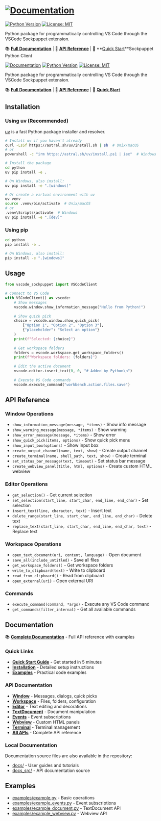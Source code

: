 # [![Documentation](https://img.shields.io/badge/docs-GitHub%20Pages-blue)](https://jnsquire.github.io/vscode-sockpuppet-python/)
[![Python Version](https://img.shields.io/badge/python-3.8%2B-blue)](https://www.python.org/downloads/)
[![License: MIT](https://img.shields.io/badge/License-MIT-yellow.svg)](LICENSE)

Python package for programmatically controlling VS Code through the VSCode Sockpuppet extension.

📚 **[Full Documentation](https://jnsquire.github.io/vscode-sockpuppet-python/)** | 🐍 **[API Reference](https://jnsquire.github.io/vscode-sockpuppet-python/api/)** | 🚀 **[Quick Start](https://jnsquire.github.io/vscode-sockpuppet-python/getting-started/quickstart/)**Sockpuppet Python Client

[![Documentation](https://img.shields.io/badge/docs-GitHub%20Pages-blue)](https://jnsquire.github.io/vscode-sockpuppet-python/)
[![Python Version](https://img.shields.io/badge/python-3.8%2B-blue)](https://www.python.org/downloads/)
[![License: MIT](https://img.shields.io/badge/License-MIT-yellow.svg)](LICENSE)

Python package for programmatically controlling VS Code through the VSCode Sockpuppet extension.

📚 **[Full Documentation](https://jnsquire.github.io/vscode-sockpuppet-python/)** | 🐍 **[API Reference](https://jnsquire.github.io/vscode-sockpuppet-extension/api/)** | 🚀 **[Quick Start](https://jnsquire.github.io/vscode-sockpuppet-extension/getting-started/quickstart/)**

## Installation

### Using uv (Recommended)

[uv](https://github.com/astral-sh/uv) is a fast Python package installer and resolver.

```bash
# Install uv if you haven't already
curl -LsSf https://astral.sh/uv/install.sh | sh  # Unix/macOS
# or
powershell -c "irm https://astral.sh/uv/install.ps1 | iex"  # Windows

# Install the package
cd python
uv pip install -e .

# On Windows, also install:
uv pip install -e ".[windows]"

# Or create a virtual environment with uv
uv venv
source .venv/bin/activate  # Unix/macOS
# or
.venv\Scripts\activate  # Windows
uv pip install -e ".[dev]"
```

### Using pip

```bash
cd python
pip install -e .

# On Windows, also install:
pip install -e ".[windows]"
```

## Usage

```python
from vscode_sockpuppet import VSCodeClient

# Connect to VS Code
with VSCodeClient() as vscode:
    # Show messages
    vscode.window.show_information_message("Hello from Python!")
    
    # Show quick pick
    choice = vscode.window.show_quick_pick(
        ["Option 1", "Option 2", "Option 3"],
        {"placeholder": "Select an option"}
    )
    print(f"Selected: {choice}")
    
    # Get workspace folders
    folders = vscode.workspace.get_workspace_folders()
    print(f"Workspace folders: {folders}")
    
    # Edit the active document
    vscode.editor.insert_text(0, 0, "# Added by Python\n")
    
    # Execute VS Code commands
    vscode.execute_command("workbench.action.files.save")
```

## API Reference

### Window Operations
- `show_information_message(message, *items)` - Show info message
- `show_warning_message(message, *items)` - Show warning
- `show_error_message(message, *items)` - Show error
- `show_quick_pick(items, options)` - Show quick pick menu
- `show_input_box(options)` - Show input box
- `create_output_channel(name, text, show)` - Create output channel
- `create_terminal(name, shell_path, text, show)` - Create terminal
- `set_status_bar_message(text, timeout)` - Set status bar message
- `create_webview_panel(title, html, options)` - Create custom HTML webview

### Editor Operations
- `get_selection()` - Get current selection
- `set_selection(start_line, start_char, end_line, end_char)` - Set selection
- `insert_text(line, character, text)` - Insert text
- `delete_range(start_line, start_char, end_line, end_char)` - Delete text
- `replace_text(start_line, start_char, end_line, end_char, text)` - Replace text

### Workspace Operations
- `open_text_document(uri, content, language)` - Open document
- `save_all(include_untitled)` - Save all files
- `get_workspace_folders()` - Get workspace folders
- `write_to_clipboard(text)` - Write to clipboard
- `read_from_clipboard()` - Read from clipboard
- `open_external(uri)` - Open external URI

### Commands
- `execute_command(command, *args)` - Execute any VS Code command
- `get_commands(filter_internal)` - Get all available commands

## Documentation

📚 **[Complete Documentation](https://jnsquire.github.io/vscode-sockpuppet-python/)** - Full API reference with examples

### Quick Links

- **[Quick Start Guide](https://jnsquire.github.io/vscode-sockpuppet-python/getting-started/quickstart/)** - Get started in 5 minutes
- **[Installation](https://jnsquire.github.io/vscode-sockpuppet-python/getting-started/installation/)** - Detailed setup instructions
- **[Examples](https://jnsquire.github.io/vscode-sockpuppet-python/getting-started/examples/)** - Practical code examples

### API Documentation

- **[Window](https://jnsquire.github.io/vscode-sockpuppet-python/api/window/)** - Messages, dialogs, quick picks
- **[Workspace](https://jnsquire.github.io/vscode-sockpuppet-python/api/workspace/)** - Files, folders, configuration  
- **[Editor](https://jnsquire.github.io/vscode-sockpuppet-python/api/editor/)** - Text editing and decorations
- **[TextDocument](https://jnsquire.github.io/vscode-sockpuppet-python/api/document/)** - Document manipulation
- **[Events](https://jnsquire.github.io/vscode-sockpuppet-python/api/events/)** - Event subscriptions
- **[Webview](https://jnsquire.github.io/vscode-sockpuppet-python/api/webview/)** - Custom HTML panels
- **[Terminal](https://jnsquire.github.io/vscode-sockpuppet-python/api/terminal/)** - Terminal management
- **[All APIs](https://jnsquire.github.io/vscode-sockpuppet-python/api/)** - Complete API reference

### Local Documentation

Documentation source files are also available in the repository:
- [docs/](../docs/) - User guides and tutorials
- [docs_src/](docs_src/) - API documentation source

## Examples

- [examples/example.py](examples/example.py) - Basic operations
- [examples/example_events.py](examples/example_events.py) - Event subscriptions
- [examples/example_document.py](examples/example_document.py) - TextDocument API
- [examples/example_webview.py](examples/example_webview.py) - Webview API
